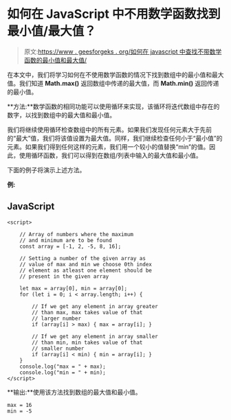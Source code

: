 # 如何在 JavaScript 中不用数学函数找到最小值/最大值？

> 原文:[https://www . geesforgeks . org/如何在 javascript 中查找不带数学函数的最小值和最大值/](https://www.geeksforgeeks.org/how-to-find-min-max-values-without-math-functions-in-javascript/)

在本文中，我们将学习如何在不使用数学函数的情况下找到数组中的最小值和最大值。我们知道 **Math.max()** 返回数组中传递的最大值，而 **Math.min()** 返回传递的最小值。

**方法:**数学函数的相同功能可以使用循环来实现，该循环将迭代数组中存在的数字，以找到数组中的最大值和最小值。

我们将继续使用循环检查数组中的所有元素。如果我们发现任何元素大于先前的“最大”值，我们将该值设置为最大值。同样，我们继续检查任何小于“最小值”的元素。如果我们得到任何这样的元素，我们用一个较小的值替换“min”的值。因此，使用循环函数，我们可以得到在数组/列表中输入的最大值和最小值。

下面的例子将演示上述方法。

**例:**

## JavaScript

```
<script>

    // Array of numbers where the maximum
    // and minimum are to be found
    const array = [-1, 2, -5, 8, 16];

    // Setting a number of the given array as
    // value of max and min we choose 0th index
    // element as atleast one element should be
    // present in the given array

    let max = array[0], min = array[0];
    for (let i = 0; i < array.length; i++) {

        // If we get any element in array greater
        // than max, max takes value of that
        // larger number
        if (array[i] > max) { max = array[i]; }

        // If we get any element in array smaller
        // than min, min takes value of that
        // smaller number
        if (array[i] < min) { min = array[i]; }
    }
    console.log("max = " + max);
    console.log("min = " + min);
</script>
```

**输出:**使用该方法找到数组的最大值和最小值。

```
max = 16
min = -5
```